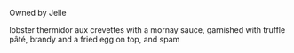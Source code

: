 Owned by Jelle

lobster thermidor aux crevettes with a mornay sauce, garnished with truffle pâté, brandy and a fried egg on top, and spam
